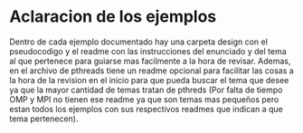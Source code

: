 # Aclaracion de los ejemplos

Dentro de cada ejemplo documentado hay una carpeta design con el pseudocodigo y el readme con las instrucciones del enunciado y del tema al que pertenece para guiarse
mas facilmente a la hora de revisar. Ademas, en el archivo de pthreads tiene un readme opcional para facilitar las cosas a la hora de la revision en el inicio para que pueda buscar el tema que desee ya que la mayor cantidad
de temas tratan de pthreds (Por falta de tiempo OMP y MPI no tienen ese readme ya que son temas mas pequeños pero estan todos los ejemplos con sus respectivos readmes que
indican a que tema pertenecen).

